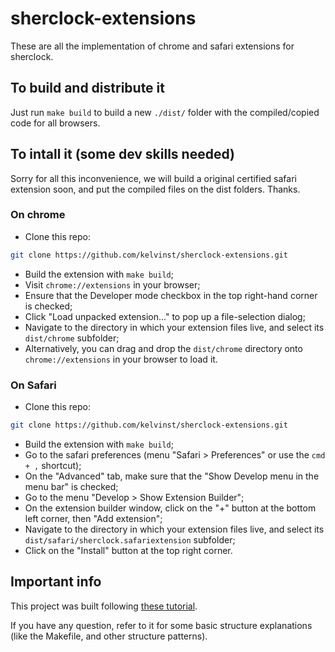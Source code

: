 # sherclock-extensions

These are all the implementation of chrome and safari extensions for sherclock.

## To build and distribute it

Just run `make build` to build a new `./dist/` folder with the compiled/copied
code for all browsers.

## To intall it (some dev skills needed)

Sorry for all this inconvenience, we will build a original certified safari
extension soon, and put the compiled files on the dist folders. Thanks.

### On chrome

* Clone this repo:

```bash
git clone https://github.com/kelvinst/sherclock-extensions.git
```

* Build the extension with `make build`;
* Visit `chrome://extensions` in your browser;
* Ensure that the Developer mode checkbox in the top right-hand corner is
checked;
* Click "Load unpacked extension..." to pop up a file-selection dialog;
* Navigate to the directory in which your extension files live, and select its
`dist/chrome` subfolder;
* Alternatively, you can drag and drop the `dist/chrome` directory onto
`chrome://extensions` in your browser to load it.

### On Safari

* Clone this repo:

```bash
git clone https://github.com/kelvinst/sherclock-extensions.git
```

* Build the extension with `make build`;
* Go to the safari preferences (menu "Safari > Preferences" or use the `cmd + ,`
shortcut);
* On the "Advanced" tab, make sure that the "Show Develop menu in the menu bar"
is checked;
* Go to the menu "Develop > Show Extension Builder";
* On the extension builder window, click on the "+" button at the bottom left
corner, then "Add extension";
* Navigate to the directory in which your extension files live, and select its
`dist/safari/sherclock.safariextension` subfolder;
* Click on the "Install" button at the top right corner.

## Important info

This project was built following [these tutorial](tutorial).

If you have any question, refer to it for some basic structure explanations
(like the Makefile, and other structure patterns).

[tutorial]: http://www.wolfe.id.au/2014/02/01/getting-a-new-node-project-started-with-npm/
